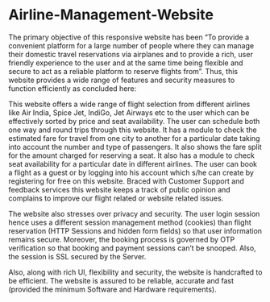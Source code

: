 # Airline-Management-Website
The primary objective of this responsive website has been “To provide a convenient platform for a large number of people where they can manage their domestic travel reservations via airplanes and to provide a rich, user friendly experience to the user and at the same time being flexible and secure to act as a reliable platform to reserve flights from”. 
Thus, this website provides a wide range of features and security measures to function efficiently as concluded here:

This website offers a wide range of flight selection from different airlines like Air India, Spice Jet, IndiGo, Jet Airways etc to the user which can be effectively sorted by price and seat availability. The user can schedule both one way and round trips through this website.
It has a module to check the estimated fare for travel from one city to another for a particular date taking into account the number and type of passengers. It also shows the fare split for the amount charged for reserving a seat. 
It also has a module to check seat availability for a particular date in different airlines.
The user can book a flight as a guest or by logging into his account which s/he can create by registering for free on this website. 
 	Braced with Customer Support and feedback services this website keeps a track of public opinion and complains to improve our flight related or website related issues.  

The website also stresses over privacy and security. The user login session hence uses a different session management method (cookies) than flight reservation (HTTP Sessions and hidden form fields) so that user information remains secure.  Moreover, the booking process is governed by OTP verification so that booking and payment sessions can’t be snooped. 
Also, the session is SSL secured by the Server.

Also, along with rich UI, flexibility and security, the website is handcrafted to be efficient. The website is assured to be reliable, accurate and fast (provided the minimum Software and Hardware requirements). 

